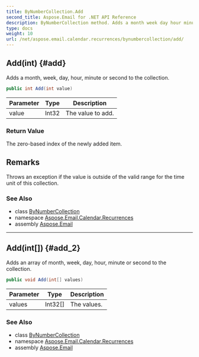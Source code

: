 ```yaml
---
title: ByNumberCollection.Add
second_title: Aspose.Email for .NET API Reference
description: ByNumberCollection method. Adds a month week day hour minute or second to the collection
type: docs
weight: 10
url: /net/aspose.email.calendar.recurrences/bynumbercollection/add/
---
```

## Add(int) {#add}

Adds a month, week, day, hour, minute or second to the collection.

```csharp
public int Add(int value)
```

| Parameter | Type | Description |
| --- | --- | --- |
| value | Int32 | The value to add. |

### Return Value

The zero-based index of the newly added item.

## Remarks

Throws an exception if the value is outside of the valid range for the time unit of this collection.

### See Also

* class [ByNumberCollection](../)
* namespace [Aspose.Email.Calendar.Recurrences](../../bynumbercollection/)
* assembly [Aspose.Email](../../../)

---

## Add(int[]) {#add_2}

Adds an array of month, week, day, hour, minute or second to the collection.

```csharp
public void Add(int[] values)
```

| Parameter | Type | Description |
| --- | --- | --- |
| values | Int32[] | The values. |

### See Also

* class [ByNumberCollection](../)
* namespace [Aspose.Email.Calendar.Recurrences](../../bynumbercollection/)
* assembly [Aspose.Email](../../../)


